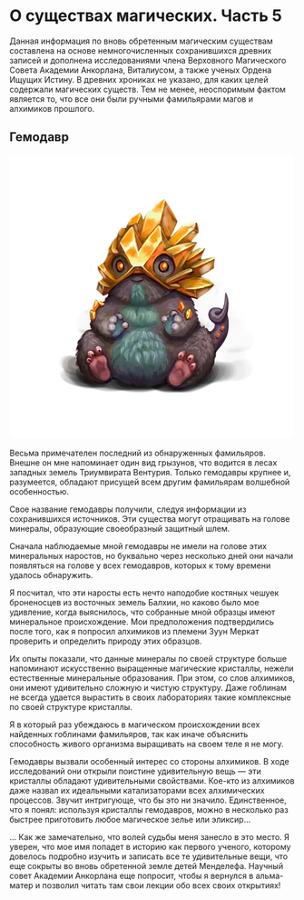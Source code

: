 О существах магических. Часть 5
===============================


Данная информация по вновь обретенным магическим существам составлена на основе немногочисленных сохранившихся древних записей и дополнена исследованиями члена Верховного Магического Совета Академии Анкорлана, Виталиусом, а также ученых Ордена Ищущих Истину. В древних хрониках не указано, для каких целей содержали магических существ. Тем не менее, неоспоримым фактом является то, что все они были ручными фамильярами магов и алхимиков прошлого.

Гемодавр
--------

![](images/img-1-1100.png)

Весьма примечателен последний из обнаруженных фамильяров. Внешне он мне напоминает один вид грызунов, что водится в лесах западных земель Триумвирата Вентурия. Только гемодавры крупнее и, разумеется, обладают присущей всем другим фамильярам волшебной особенностью.

Свое название гемодавры получили, следуя информации из сохранившихся источников. Эти существа могут отращивать на голове минералы, образующие своеобразный защитный шлем.

Сначала наблюдаемые мной гемодавры не имели на голове этих минеральных наростов, но буквально через несколько дней они начали появляться на голове у всех гемодавров, которых к тому времени удалось обнаружить.

Я посчитал, что эти наросты есть нечто наподобие костяных чешуек броненосцев из восточных земель Балхии, но каково было мое удивление, когда выяснилось, что собранные мной образцы имеют минеральное происхождение. Мои предположения подтвердились после того, как я попросил алхимиков из племени Зуун Меркат проверить и определить природу этих образцов.

Их опыты показали, что данные минералы по своей структуре больше напоминают искусственно выращенные магические кристаллы, нежели естественные минеральные образования. При этом, со слов алхимиков, они имеют удивительно сложную и чистую структуру. Даже гоблинам не всегда удается вырастить в своих лабораториях такие комплексные по своей структуре кристаллы.

Я в который раз убеждаюсь в магическом происхождении всех найденных гоблинами фамильяров, так как иначе объяснить способность живого организма выращивать на своем теле я не могу.

Гемодавры вызвали особенный интерес со стороны алхимиков. В ходе исследований они открыли поистине удивительную вещь — эти кристаллы обладают удивительными свойствами. Кое-кто из алхимиков даже назвал их идеальными катализаторами всех алхимических процессов. Звучит интригующе, что бы это ни значило. Единственное, что я понял: используя кристаллы гемодавров, можно в несколько раз быстрее приготовить любое магическое зелье или эликсир…

… Как же замечательно, что волей судьбы меня занесло в это место. Я уверен, что мое имя попадет в историю как первого ученого, которому довелось подробно изучить и записать все те удивительные вещи, что еще сокрыты во вновь обретенной земле детей Менделефа. Научный совет Академии Анкорлана еще попросит, чтобы я вернулся в альма-матер и позволил читать там свои лекции обо всех своих открытиях!
